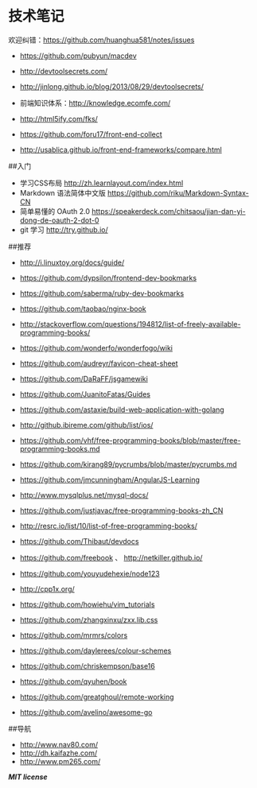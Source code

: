 # 技术笔记

欢迎纠错：https://github.com/huanghua581/notes/issues

* https://github.com/pubyun/macdev



* http://devtoolsecrets.com/
* http://jinlong.github.io/blog/2013/08/29/devtoolsecrets/
* 前端知识体系：http://knowledge.ecomfe.com/
* http://html5ify.com/fks/
* https://github.com/foru17/front-end-collect
* http://usablica.github.io/front-end-frameworks/compare.html

##入门
* 学习CSS布局 http://zh.learnlayout.com/index.html
* Markdown 语法简体中文版 https://github.com/riku/Markdown-Syntax-CN
* 简单易懂的 OAuth 2.0 https://speakerdeck.com/chitsaou/jian-dan-yi-dong-de-oauth-2-dot-0
* git 学习 http://try.github.io/


##推荐
* http://i.linuxtoy.org/docs/guide/
* https://github.com/dypsilon/frontend-dev-bookmarks
* https://github.com/saberma/ruby-dev-bookmarks
* https://github.com/taobao/nginx-book
* http://stackoverflow.com/questions/194812/list-of-freely-available-programming-books/
* https://github.com/wonderfo/wonderfogo/wiki
* https://github.com/audreyr/favicon-cheat-sheet
* https://github.com/DaRaFF/jsgamewiki
* https://github.com/JuanitoFatas/Guides
* https://github.com/astaxie/build-web-application-with-golang
* http://github.ibireme.com/github/list/ios/
* https://github.com/vhf/free-programming-books/blob/master/free-programming-books.md
* https://github.com/kirang89/pycrumbs/blob/master/pycrumbs.md
* https://github.com/jmcunningham/AngularJS-Learning
* http://www.mysqlplus.net/mysql-docs/
* https://github.com/justjavac/free-programming-books-zh_CN
* http://resrc.io/list/10/list-of-free-programming-books/
* https://github.com/Thibaut/devdocs
* https://github.com/freebook 、 http://netkiller.github.io/
* https://github.com/youyudehexie/node123
* http://cpp1x.org/
* https://github.com/howiehu/vim_tutorials
* https://github.com/zhangxinxu/zxx.lib.css
* https://github.com/mrmrs/colors

* https://github.com/daylerees/colour-schemes
* https://github.com/chriskempson/base16

* https://github.com/qyuhen/book


* https://github.com/greatghoul/remote-working
* https://github.com/avelino/awesome-go



##导航
* http://www.nav80.com/
* http://dh.kaifazhe.com/
* http://www.pm265.com/




***MIT license***
